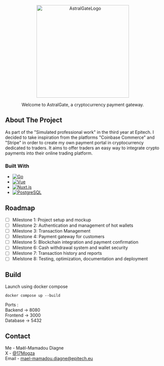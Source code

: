 <div align="center"> 
<img src="https://github.com/user-attachments/assets/4ab1c526-5466-4af6-9753-91f52535dfaa" alt="AstralGateLogo" width="300" />

<p align="center"> Welcome to AstralGate, a cryptocurrency payment gateway. </p> </div>

## About The Project

As part of the "Simulated professional work" in the third year at Epitech. I decided to take inspiration from the platforms "Coinbase Commerce" and "Stripe" in order to create my own payment portal in cryptocurrency dedicated to traders. It aims to offer traders an easy way to integrate crypto payments into their online trading platform.

### Built With

* [![Go][Go]][Go-url]
* [![Vue][Vue.js]][Vue-url]
* [![Nuxt.js][Nuxt.js]][Nuxt-url]
* [![PostgreSQL][PostgreSQL]][PostgreSQL-url]

## Roadmap

- [ ] Milestone 1: Project setup and mockup
- [ ] Milestone 2: Authentication and management of hot wallets
- [ ] Milestone 3: Transaction Management
- [ ] Milestone 4: Payment gateway for customers
- [ ] Milestone 5: Blockchain integration and payment confirmation
- [ ] Milestone 6: Cash withdrawal system and wallet security
- [ ] Milestone 7: Transaction history and reports
- [ ] Mielstone 8: Testing, optimization, documentation and deployment

## Build
Launch using docker compose

```shell
docker compose up --build 
```
Ports :  
Backend -> 8080  
Frontend -> 3000  
Database -> 5432  

## Contact

Me - Maël-Mamadou Diagne   
X - [@17Mogza](https://twitter.com/17mogza)   
Email - mael-mamadou.diagne@epitech.eu  

[Go]: https://img.shields.io/badge/Go-blue?style=for-the-badge&logo=go&logoColor=white
[Go-url]: https://golang.org/
[Vue.js]: https://img.shields.io/badge/Vue.js-35495E?style=for-the-badge&logo=vuedotjs&logoColor=4FC08D
[Vue-url]: https://vuejs.org/
[Nuxt.js]: https://img.shields.io/badge/Nuxt.js-green?style=for-the-badge&logo=nuxtdotjs&logoColor=white
[Nuxt-url]: https://nuxtjs.org/
[PostgreSQL]: https://img.shields.io/badge/PostgreSQL-blue?style=for-the-badge&logo=postgresql&logoColor=white
[PostgreSQL-url]: https://www.postgresql.org/

